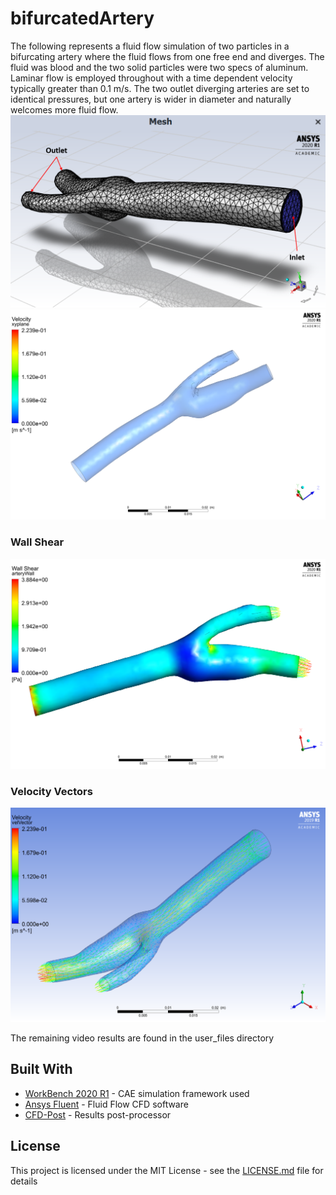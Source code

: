 # bifurcatedArtery
The following represents a fluid flow simulation of two particles in a bifurcating artery where the fluid flows from one free end and diverges.
The fluid was blood and the two solid particles were two specs of aluminum. Laminar flow is employed throughout with a time dependent velocity typically greater than 0.1 m/s.
The two outlet diverging arteries are set to identical pressures, but one artery is wider in diameter and naturally welcomes more fluid flow.
![](bifurcatedArtery_files/user_files/meshs.png)
![](bifurcatedArtery_files/user_files/wireframe.png)

### Wall Shear
![](bifurcatedArtery_files/user_files/wall_shear.png)
### Velocity Vectors
![](bifurcatedArtery_files/user_files/initialArteryFlow.png)

The remaining video results are found in the user_files directory

## Built With

* [WorkBench 2020 R1](https://www.ansys.com/products/platform) - CAE simulation framework used
* [Ansys Fluent](https://www.ansys.com/products/fluids/ansys-fluent) - Fluid Flow CFD software
* [CFD-Post](https://www.ozeninc.com/products/fluid-dynamics/ansys-cfd-post/) - Results post-processor

## License

This project is licensed under the MIT License - see the [LICENSE.md](LICENSE.md) file for details

